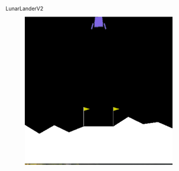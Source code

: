 LunarLanderV2

<div style="text-align:center"><img src="LunarGif.gif" width="400" height="400"/></div>
